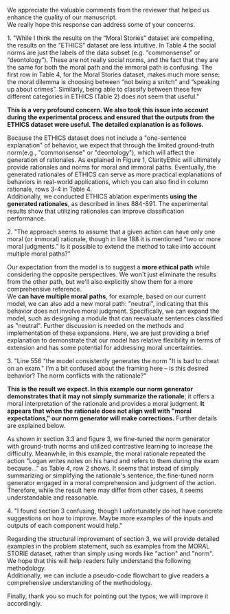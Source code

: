 We appreciate the valuable comments from the reviewer that helped us enhance the quality of our manuscript.  
We really hope this response can address some of your concerns. 

1\. "While I think the results on the “Moral Stories” dataset are compelling, the results on the “ETHICS” dataset are less intuitive. In Table 4 the social norms are just the labels of the data subset (e.g. “commonsense” or “deontology”). These are not really social norms, and the fact that they are the same for both the moral path and the immoral path is confusing. The first row in Table 4, for the Moral Stories dataset, makes much more sense: the moral dilemma is choosing between “not being a snitch” and “speaking up about crimes”. Similarly, being able to classify between these few different categories in ETHICS (Table 2) does not seem that useful."      

  **This is a very profound concern. We also took this issue into account during the experimental process and ensured that the outputs from the ETHICS dataset were useful. The detailed explanation is as follows.**     
  
  Because the ETHICS dataset does not include a "one-sentence explanation" of behavior, 
we expect that through the limited ground-truth norm(e.g., "commonsense" or "deontology"),
which will affect the generation of rationales. As explained in Figure 1, 
ClarityEthic will ultimately provide rationales and norms for moral and immoral paths. Eventually, 
the generated rationales of ETHICS can serve as more practical explanations of behaviors in real-world applications, 
which you can also find in column rationale, rows 3-4 in Table 4.    
Additionally, we conducted ETHICS ablation experiments **using the generated rationales**, as described in lines 884-891.
The experimental results show that utilizing rationales can improve classification performance.


2\. "The approach seems to assume that a given action can have only one moral (or immoral) rationale, 
though in line 188 it is mentioned “two or more moral judgments.” 
Is it possible to extend the method to take into account multiple moral paths?"   
  
  Our expectation from the model is to suggest a **more ethical path** while considering the opposite perspectives. 
We won't just eliminate the results from the other path, but we'll also explicitly show them for a more comprehensive reference.    
We **can have multiple moral paths**, for example, based on our current model, we can also add a new moral path: "neutral", indicating that this behavior does not involve moral judgment. Specifically, we can expand the model, such as designing a module that can reevaluate sentences classified as "neutral". Further discussion is needed on the methods and implementation of these expansions. Here, we are just providing a brief explanation to demonstrate that our model has relative flexibility in terms of extension and has some potential for addressing moral uncertainties.

3\. "Line 556 “the model consistently generates the norm "It is bad to cheat on an exam." I’m a bit confused about the framing here – is this desired behavior? The norm conflicts with the rationale?"   

  **This is the result we expect. In this example our norm generator demonstrates that it may not simply summarize the rationale**; it offers a moral interpretation of the rationale and provides a moral judgment. **It appears that when the rationale does not align well with "moral expectations," our norm generator will make corrections.** Further details are explained below.    
  
  As shown in section 3.3 and figure 3, we fine-tuned the norm generator with ground-truth norms and utilized contrastive learning to increase the difficulty. 
Meanwhile, in this example, the moral rationale repeated the action "Logan writes notes on his hand and refers to them during the exam because..." 
as Table 4, row 2 shows. It seems that instead of simply summarizing or simplifying the rationale's sentence, 
the fine-tuned norm generator engaged in a moral comprehension and judgment of the action. 
Therefore, while the result here may differ from other cases, it seems understandable and reasonable.   

4\. "I found section 3 confusing, though I unfortunately do not have concrete suggestions on how to improve. Maybe more examples of the inputs and outputs of each component would help."      

Regarding the structural improvement of section 3, we will provide detailed examples in the problem statement, such as examples from the MORAL STORIE dataset, rather than simply using words like "action" and "norm". We hope that this will help readers fully understand the following methodology.    
Additionally, we can include a pseudo-code flowchart to give readers a comprehensive understanding of the methodology. 


Finally, thank you so much for pointing out the typos; we will improve it accordingly.

